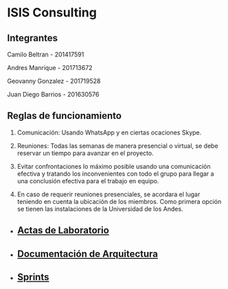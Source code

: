 # ISIS Consulting

## Integrantes

Camilo Beltran - 201417591

Andres Manrique - 201713672

Geovanny Gonzalez - 201719528

Juan Diego Barrios - 201630576


## Reglas de funcionamiento
1. Comunicación: Usando WhatsApp y en ciertas ocaciones Skype.

2. Reuniones: Todas las semanas de manera presencial o virtual, se debe reservar un tiempo para avanzar en el proyecto.

3. Evitar confrontaciones lo máximo posible usando una comunicación efectiva y tratando los inconvenientes con todo el grupo para llegar a una conclusión efectiva para el trabajo en equipo.

4. En caso de requerir reuniones presenciales, se acordara el lugar teniendo en cuenta la ubicación de los miembros. Como primera opción se tienen las instalaciones de la Universidad de los Andes.

* ## [Actas de Laboratorio](https://github.com/ISIS2503/ISIS2503-201910-S2-ISIS_CONSULTING/wiki/Actas-de-Laboratorio)
* ## [Documentación de Arquitectura](https://github.com/ISIS2503/ISIS2503-201910-S2-ISIS_CONSULTING/wiki/Documentos-de-Arquitectura)
* ## [Sprints](https://github.com/ISIS2503/ISIS2503-201910-S2-ISIS_CONSULTING/wiki/Sprints)
